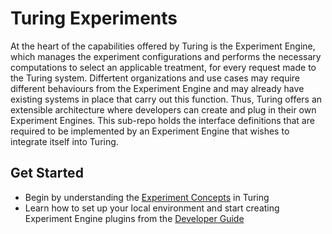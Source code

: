 # Turing Experiments

At the heart of the capabilities offered by Turing is the Experiment Engine, which manages the experiment configurations and performs the necessary computations to select an applicable treatment, for every request made to the Turing system. Differtent organizations and use cases may require different behaviours from the Experiment Engine and may already have existing systems in place that carry out this function. Thus, Turing offers an extensible architecture where developers can create and plug in their own Experiment Engines. This sub-repo holds the interface definitions that are required to be implemented by an Experiment Engine that wishes to integrate itself into Turing.

## Get Started

* Begin by understanding the [Experiment Concepts](./docs/concepts.md) in Turing
* Learn how to set up your local environment and start creating Experiment Engine plugins from the [Developer Guide](./docs/developer_guide.md)
